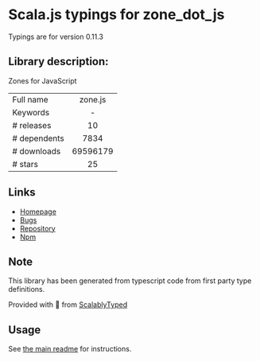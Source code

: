 
# Scala.js typings for zone_dot_js

Typings are for version 0.11.3

## Library description:
Zones for JavaScript

|                    |                 |
| ------------------ | :-------------: |
| Full name          | zone.js |
| Keywords           | - |
| # releases         | 10 |
| # dependents       | 7834 |
| # downloads        | 69596179 |
| # stars            | 25 |

## Links
- [Homepage](https://github.com/angular/angular#readme)
- [Bugs](https://github.com/angular/angular/issues)
- [Repository](https://github.com/angular/angular)
- [Npm](https://www.npmjs.com/package/zone.js)
    


## Note
This library has been generated from typescript code from first party type definitions.

Provided with :purple_heart: from [ScalablyTyped](https://github.com/oyvindberg/ScalablyTyped)

## Usage
See [the main readme](../../readme.md) for instructions.


